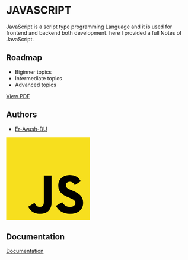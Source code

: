  # JAVASCRIPT

JavaScript is a script type programming Language and it is used for frontend and backend both development. here I provided a full Notes of JavaScript.




## Roadmap

- Biginner topics
- Intermediate topics
- Advanced topics



[View PDF](javascript_Roadmap.pdf)

## Authors

- [Er-Ayush-DU](https://www.github.com/Er-Ayush-DU)


![Logo](JS_logo.png)


## Documentation

[Documentation](https://linktodocumentation)

